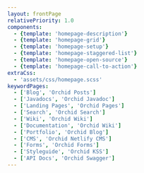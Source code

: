 ```yaml
---
layout: frontPage
relativePriority: 1.0
components:
  - {template: 'homepage-description'}
  - {template: 'homepage-grid'}
  - {template: 'homepage-setup'}
  - {template: 'homepage-staggered-list'}
  - {template: 'homepage-open-source'}
  - {template: 'homepage-call-to-action'}
extraCss:
  - 'assets/css/homepage.scss'
keywordPages:
  - ['Blog', 'Orchid Posts']
  - ['Javadocs', 'Orchid Javadoc']
  - ['Landing Pages', 'Orchid Pages']
  - ['Search', 'Orchid Search']
  - ['Wiki', 'Orchid Wiki']
  - ['Documentation', 'Orchid Wiki']
  - ['Portfolio', 'Orchid Blog']
  - ['CMS', 'Orchid Netlify CMS']
  - ['Forms', 'Orchid Forms']
  - ['Styleguide', 'Orchid KSS']
  - ['API Docs', 'Orchid Swagger']
---
```

